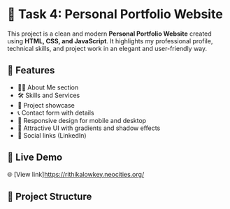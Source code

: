 # 💼 Task 4: Personal Portfolio Website

This project is a clean and modern **Personal Portfolio Website** created using **HTML, CSS, and JavaScript**. It highlights my professional profile, technical skills, and project work in an elegant and user-friendly way.

## 📌 Features

- 🧑‍💻 About Me section
- 🛠️ Skills and Services
- 💼 Project showcase
- 📞 Contact form with details
- 📱 Responsive design for mobile and desktop
- 🎨 Attractive UI with gradients and shadow effects
- 🔗 Social links (LinkedIn)

## 🚀 Live Demo

🌐 [View link]https://rithikalowkey.neocities.org/

## 📁 Project Structure

